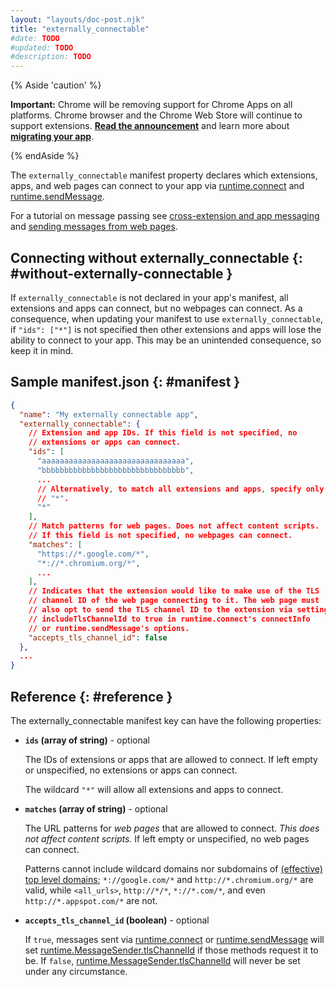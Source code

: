 ```yaml
---
layout: "layouts/doc-post.njk"
title: "externally_connectable"
#date: TODO
#updated: TODO
#description: TODO
---
```


{% Aside 'caution' %}

**Important:** Chrome will be removing support for Chrome Apps on all platforms. Chrome browser and
the Chrome Web Store will continue to support extensions. [**Read the announcement**][1] and learn
more about [**migrating your app**][2].

{% endAside %}

The `externally_connectable` manifest property declares which extensions, apps, and web pages can
connect to your app via [runtime.connect][3] and [runtime.sendMessage][4].

For a tutorial on message passing see [cross-extension and app messaging][5] and [sending messages
from web pages][6].

## Connecting without externally_connectable {: #without-externally-connectable }

If `externally_connectable` is not declared in your app's manifest, all extensions and apps can
connect, but no webpages can connect. As a consequence, when updating your manifest to use
`externally_connectable`, if `"ids": ["*"]` is not specified then other extensions and apps will
lose the ability to connect to your app. This may be an unintended consequence, so keep it in mind.

## Sample manifest.json {: #manifest }

```json
{
  "name": "My externally connectable app",
  "externally_connectable": {
    // Extension and app IDs. If this field is not specified, no
    // extensions or apps can connect.
    "ids": [
      "aaaaaaaaaaaaaaaaaaaaaaaaaaaaaaaa",
      "bbbbbbbbbbbbbbbbbbbbbbbbbbbbbbbb",
      ...
      // Alternatively, to match all extensions and apps, specify only
      // "*".
      "*"
    ],
    // Match patterns for web pages. Does not affect content scripts.
    // If this field is not specified, no webpages can connect.
    "matches": [
      "https://*.google.com/*",
      "*://*.chromium.org/*",
      ...
    ],
    // Indicates that the extension would like to make use of the TLS
    // channel ID of the web page connecting to it. The web page must
    // also opt to send the TLS channel ID to the extension via setting
    // includeTlsChannelId to true in runtime.connect's connectInfo
    // or runtime.sendMessage's options.
    "accepts_tls_channel_id": false
  },
  ...
}
```

## Reference {: #reference }

The externally_connectable manifest key can have the following properties:

- **`ids` (array of string)** - optional

  The IDs of extensions or apps that are allowed to connect. If left empty or unspecified, no
  extensions or apps can connect.

  The wildcard `"*"` will allow all extensions and apps to connect.

- **`matches` (array of string)** - optional

  The URL patterns for _web pages_ that are allowed to connect. _This does not affect content
  scripts._ If left empty or unspecified, no web pages can connect.

  Patterns cannot include wildcard domains nor subdomains of [(effective) top level domains][9];
  `*://google.com/*` and `http://*.chromium.org/*` are valid, while `<all_urls>`, `http://*/*`,
  `*://*.com/*`, and even `http://*.appspot.com/*` are not.

- **`accepts_tls_channel_id` (boolean)** - optional

  If `true`, messages sent via [runtime.connect][10] or [runtime.sendMessage][11] will set
  [runtime.MessageSender.tlsChannelId][12] if those methods request it to be. If `false`,
  [runtime.MessageSender.tlsChannelId][13] will never be set under any circumstance.

[1]: https://blog.chromium.org/2020/08/changes-to-chrome-app-support-timeline.html
[2]: /apps/migration
[3]: ../runtime#method-connect
[4]: ../runtime#method-sendMessage
[5]: ../messaging#external
[6]: ../messaging#external-webpage
[7]: /apps/runtime#method-connect
[8]: /apps/runtime#method-sendMessage
[9]: http://publicsuffix.org/list/
[10]: /apps/runtime#method-connect
[11]: /apps/runtime#method-sendMessage
[12]: /apps/runtime#property-MessageSender-tlsChannelId
[13]: /apps/runtime#property-MessageSender-tlsChannelId
